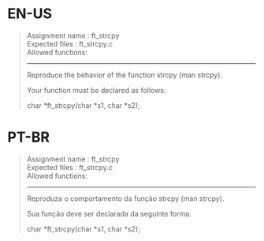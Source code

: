 # EN-US

> Assignment name  : ft_strcpy   
> Expected files   : ft_strcpy.c   
> Allowed functions:   
> 
> --------------------------------------------------------------------------------   
> 
> Reproduce the behavior of the function strcpy (man strcpy).   
> 
> Your function must be declared as follows:   
> 
> char	*ft_strcpy(char *s1, char *s2);

# PT-BR

> Assignment name  : ft_strcpy   
> Expected files   : ft_strcpy.c   
> Allowed functions:   
> 
> --------------------------------------------------------------------------------   
> 
> Reproduza o comportamento da função strcpy (man strcpy).   
> 
> Sua função deve ser declarada da seguinte forma:   
> 
> char	*ft_strcpy(char *s1, char *s2);
